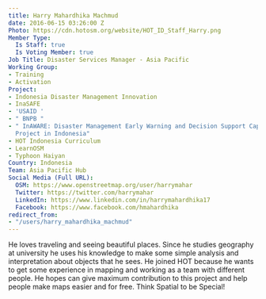 ```yaml
---
title: Harry Mahardhika Machmud
date: 2016-06-15 03:26:00 Z
Photo: https://cdn.hotosm.org/website/HOT_ID_Staff_Harry.png
Member Type:
  Is Staff: true
  Is Voting Member: true
Job Title: Disaster Services Manager - Asia Pacific
Working Group:
- Training
- Activation
Project:
- Indonesia Disaster Management Innovation
- InaSAFE
- 'USAID '
- " BNPB "
- " InAWARE: Disaster Management Early Warning and Decision Support Capacity Enhancement
  Project in Indonesia"
- HOT Indonesia Curriculum
- LearnOSM
- Typhoon Haiyan
Country: Indonesia
Team: Asia Pacific Hub
Social Media (Full URL):
  OSM: https://www.openstreetmap.org/user/harrymahar
  Twitter: https://twitter.com/harrymahar
  LinkedIn: https://www.linkedin.com/in/harrymahardhika17
  Facebook: https://www.facebook.com/hmahardhika
redirect_from:
- "/users/harry_mahardhika_machmud"
---
```


He loves traveling and seeing beautiful places. Since he studies geography at university he uses his knowledge to make some simple analysis and interpretation about objects that he sees. He joined HOT because he wants to get some experience in mapping and working as a team with different people. He hopes can give maximum contribution to this project and help people make maps easier and for free. Think Spatial to be Special!
